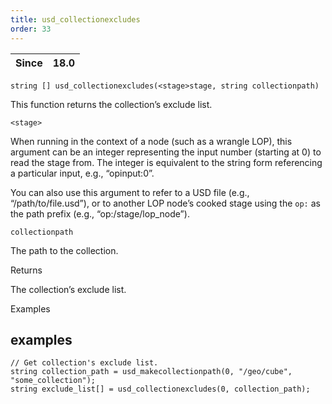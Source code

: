 ```yaml
---
title: usd_collectionexcludes
order: 33
---
```

| Since | 18.0 |
| --- | --- |

`string [] usd_collectionexcludes(<stage>stage, string collectionpath)`

This function returns the collection’s exclude list.

`<stage>`

When running in the context of a node (such as a wrangle LOP), this argument can be an integer representing the input number (starting at 0) to read the stage from. The integer is equivalent to the string form referencing a particular input, e.g., “opinput:0”.

You can also use this argument to refer to a USD file (e.g., “/path/to/file.usd”), or to another LOP node’s cooked stage using the `op:` as the path prefix (e.g., “op:/stage/lop_node”).

`collectionpath`

The path to the collection.

Returns

The collection’s exclude list.

Examples

## examples

```vex
// Get collection's exclude list.
string collection_path = usd_makecollectionpath(0, "/geo/cube", "some_collection");
string exclude_list[] = usd_collectionexcludes(0, collection_path);

```
